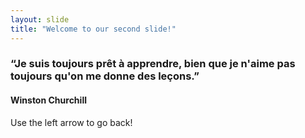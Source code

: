 ```yaml
---
layout: slide
title: "Welcome to our second slide!"
---
```

### “Je suis toujours prêt à apprendre, bien que je n'aime pas toujours qu'on me donne des leçons.”
#### Winston Churchill
Use the left arrow to go back!
